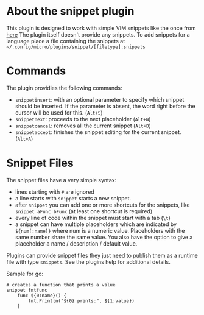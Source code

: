 # About the snippet plugin

This plugin is designed to work with simple VIM snippets like the once from 
[here](https://github.com/honza/vim-snippets/tree/master/snippets)
The plugin itself doesn't provide any snippets. To add snippets for a language
place a file containing the snippets at `~/.config/micro/plugins/snippet/[filetype].snippets`

# Commands

The plugin providies the following commands:

* `snippetinsert`: with an optional parameter to specify which snippet should be inserted. If the parameter is absent, the word right before the cursor will be used for this. (`Alt+S`)
* `snippetnext`: proceeds to the next placeholder (`Alt+W`)
* `snippetcancel`: removes all the current snippet (`Alt+D`)
* `snippetaccept`: finishes the snippet editing for the current snippet. (`Alt+A`)

# Snippet Files

The snippet files have a very simple syntax:
* lines starting with `#` are ignored
* a line starts with `snippet` starts a new snippet.
* after `snippet` you can add one or more shortcuts for the snippets, like `snippet aFunc bFunc` (at least one shortcut is required)
* every line of code within the snippet must start with a tab (`\t`)
* a snippet can have multiple placeholders which are indicated by `${num[:name]}` where num is a numeric value. Placeholders with the same number share the same value. You also have the option to give a placeholder a name / description / default value.

Plugins can provide snippet files they just need to publish them as a runtime file with type `snippets`.
See the plugins help for additional details.

Sample for go:

```
# creates a function that prints a value
snippet fmtfunc
	func ${0:name}() {
		fmt.Println("${0} prints:", ${1:value})
	}
```